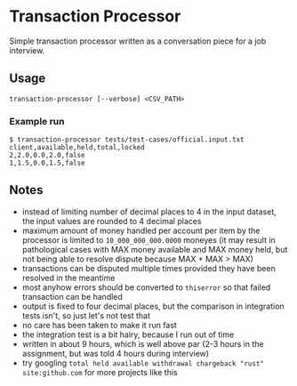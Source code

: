 # Transaction Processor

Simple transaction processor written as a conversation piece for a job interview.

## Usage

```
transaction-processor [--verbose] <CSV_PATH>
```

### Example run

```
$ transaction-processor tests/test-cases/official.input.txt 
client,available,held,total,locked
2,2.0,0.0,2.0,false
1,1.5,0.0,1.5,false
```

## Notes

* instead of limiting number of decimal places to 4 in the input dataset, the input values are rounded to 4 decimal places 
* maximum amount of money handled per account per item by the processor is limited to `10_000_000_000.0000` moneyes (it may result in pathological cases with MAX money available and MAX money held, but not being able to resolve dispute because MAX + MAX > MAX)
* transactions can be disputed multiple times provided they have been resolved in the meantime
* most anyhow errors should be converted to `thiserror` so that failed transaction can be handled
* output is fixed to four decimal places, but the comparison in integration tests isn't, so just let's not test that
* no care has been taken to make it run fast
* the integration test is a bit hairy, because I run out of time
* written in about 9 hours, which is well above par (2-3 hours in the assignment, but was told 4 hours during interview)
* try googling `total held available withdrawal chargeback "rust" site:github.com` for more projects like this
